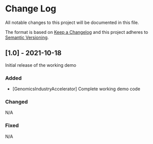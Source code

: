 
# Change Log
All notable changes to this project will be documented in this file.
 
The format is based on [Keep a Changelog](http://keepachangelog.com/)
and this project adheres to [Semantic Versioning](http://semver.org/).
 
## [1.0] - 2021-10-18
 
Initial release of the working demo
 
### Added
- [GenomicsIndustryAccelerator]
  Complete working demo code
 
### Changed
N/A
 
### Fixed
N/A
 